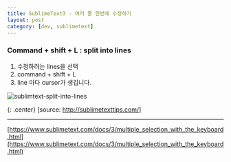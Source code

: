 ```yaml
---
title: SublimeText3 - 여러 줄 한번에 수정하기
layout: post
category: [dev, sublimetext]
--- 
```


### Command + shift + L : split into lines

1. 수정하려는 lines을 선택
2. command + shift + L
3. line 마다 cursor가 생깁니다.

![sublimtext-split-into-lines](https://ci3.googleusercontent.com/proxy/A8Sb4ajRl9iQ_ikUB1ityk1tCAoNI5i1ZnS2izN7l899NVZJtSIT5a2N-Qt93cz5dPKZ1qK35rvooslX5M_IYgLn56tdVPUlYYUkiJTE5Ry-CMrE=s0-d-e1-ft#http://f.cl.ly/items/3w1A323O451P391m223K/wrap-with-quotes.gif)

{: .center}
[source: http://sublimetexttips.com/]


---

[https://www.sublimetext.com/docs/3/multiple_selection_with_the_keyboard.html](https://www.sublimetext.com/docs/3/multiple_selection_with_the_keyboard.html)